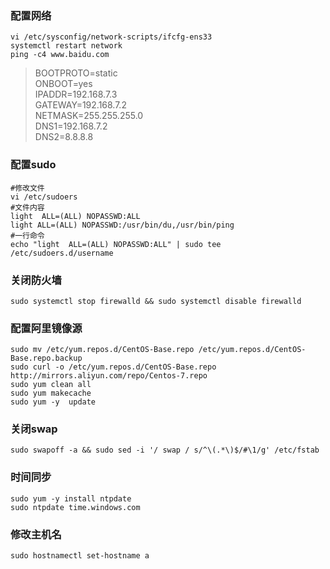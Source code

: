 ### 配置网络
```shell
vi /etc/sysconfig/network-scripts/ifcfg-ens33
systemctl restart network
ping -c4 www.baidu.com
```
> BOOTPROTO=static  
> ONBOOT=yes  
> IPADDR=192.168.7.3  
> GATEWAY=192.168.7.2  
> NETMASK=255.255.255.0  
> DNS1=192.168.7.2  
> DNS2=8.8.8.8  

### 配置sudo
```shell
#修改文件
vi /etc/sudoers
#文件内容
light  ALL=(ALL) NOPASSWD:ALL
light ALL=(ALL) NOPASSWD:/usr/bin/du,/usr/bin/ping
#一行命令
echo "light  ALL=(ALL) NOPASSWD:ALL" | sudo tee /etc/sudoers.d/username
```

### 关闭防火墙
```shell
sudo systemctl stop firewalld && sudo systemctl disable firewalld
```

### 配置阿里镜像源
```shell
sudo mv /etc/yum.repos.d/CentOS-Base.repo /etc/yum.repos.d/CentOS-Base.repo.backup
sudo curl -o /etc/yum.repos.d/CentOS-Base.repo http://mirrors.aliyun.com/repo/Centos-7.repo
sudo yum clean all
sudo yum makecache
sudo yum -y  update
```

### 关闭swap
```shell
sudo swapoff -a && sudo sed -i '/ swap / s/^\(.*\)$/#\1/g' /etc/fstab
```

### 时间同步
```shell
sudo yum -y install ntpdate
sudo ntpdate time.windows.com
```

### 修改主机名
```shell
sudo hostnamectl set-hostname a
```

